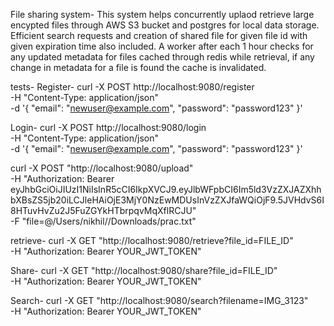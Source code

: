 File sharing system-
This system helps concurrently uplaod retrieve large encypted files through AWS S3 bucket and postgres for local data storage.
Efficient search requests and creation of shared file for given file id with given expiration time also included.
A worker after each 1 hour checks for any updated metadata for files cached through redis while retrieval, if any change in metadata for a file is found the cache is invalidated.


tests-
Register-
curl -X POST http://localhost:9080/register \
     -H "Content-Type: application/json" \
     -d '{
           "email": "newuser@example.com",
           "password": "password123"
         }'

Login-
curl -X POST http://localhost:9080/login \
     -H "Content-Type: application/json" \
     -d '{
           "email": "newuser@example.com",
           "password": "password123"
         }'

curl -X POST "http://localhost:9080/upload" \
-H "Authorization: Bearer eyJhbGciOiJIUzI1NiIsInR5cCI6IkpXVCJ9.eyJlbWFpbCI6Im5ld3VzZXJAZXhhbXBsZS5jb20iLCJleHAiOjE3MjY0NzEwMDUsInVzZXJfaWQiOjF9.5JVHdvS6I8HTuvHvZu2J5FuZGYkHTbrpqvMqXflRCJU" \
-F "file=@/Users/nikhil//Downloads/prac.txt"

retrieve-
curl -X GET "http://localhost:9080/retrieve?file_id=FILE_ID" \
  -H "Authorization: Bearer YOUR_JWT_TOKEN"


Share-
curl -X GET "http://localhost:9080/share?file_id=FILE_ID" \
  -H "Authorization: Bearer YOUR_JWT_TOKEN"

Search-
curl -X GET "http://localhost:9080/search?filename=IMG_3123" \
-H "Authorization: Bearer YOUR_JWT_TOKEN"
